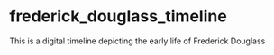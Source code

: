 # frederick_douglass_timeline
This is a digital timeline depicting the early life of Frederick Douglass
